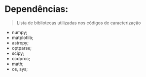 # Dependências:
> Lista de bibliotecas utilizadas nos códigos de caracterização

  - numpy;
  - matplotlib;
  - astropy;
  - optparse;
  - scipy;
  - ccdproc;
  - math;
  - os, sys;
